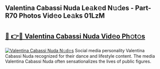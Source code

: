## Valentina Cabassi Nuda Le𝚊k𝚎d N𝚞𝚍es - Part-R70 Photos Vid𝚎o Le𝚊ks 01LzM

# <h2><a href="http://fbdyhxv.evod.top/?m=Valentina+Cabassi+Nuda">🔗 👉🔴 Valentina Cabassi Nuda Vid𝚎o Ph𝚘t𝚘s</a></h2>

[![Valentina Cabassi Nuda N𝚞d𝚎s](https://i.imgur.com/8V9OHl7.gif)](http://fbdyhxv.evod.top/?m=Valentina+Cabassi+Nuda)
Social media personality Valentina Cabassi Nuda recognized for their dance and lifestyle content. The media Valentina Cabassi Nuda often sensationalizes the lives of public figures. 

